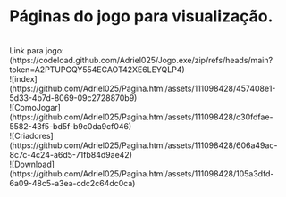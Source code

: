 # Páginas do jogo para visualização.
<br>
Link para jogo:
<br>
(https://codeload.github.com/Adriel025/Jogo.exe/zip/refs/heads/main?token=A2PTUPGQY554ECAOT42XE6LEYQLP4)
<br>
![index](https://github.com/Adriel025/Pagina.html/assets/111098428/457408e1-5d33-4b7d-8069-09c2728870b9)
<br>
![ComoJogar](https://github.com/Adriel025/Pagina.html/assets/111098428/c30fdfae-5582-43f5-bd5f-b9c0da9cf046)
<br>
![Criadores](https://github.com/Adriel025/Pagina.html/assets/111098428/606a49ac-8c7c-4c24-a6d5-71fb84d9ae42)
<br>
![Download](https://github.com/Adriel025/Pagina.html/assets/111098428/105a3dfd-6a09-48c5-a3ea-cdc2c64dc0ca)
